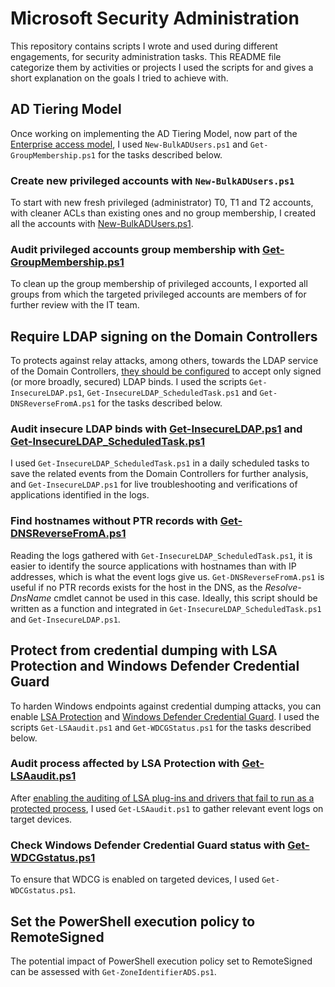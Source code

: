 # Microsoft Security Administration
This repository contains scripts I wrote and used during different engagements, for security administration tasks. This README file categorize them by activities or projects I used the scripts for and gives a short explanation on the goals I tried to achieve with. 

## AD Tiering Model
Once working on implementing the AD Tiering Model, now part of the [Enterprise access model](https://learn.microsoft.com/en-us/security/privileged-access-workstations/privileged-access-access-model), I used `New-BulkADUsers.ps1` and `Get-GroupMembership.ps1` for the tasks described below.

### Create new privileged accounts with `New-BulkADUsers.ps1`
To start with new fresh privileged (administrator) T0, T1 and T2 accounts, with cleaner ACLs than existing ones and no group membership, I created all the accounts with [New-BulkADUsers.ps1](https://github.com/k0pht/Microsoft-SecurityAdministration/blob/main/New-BulkADUsers/New-BulkADUsers.ps1).

### Audit privileged accounts group membership with [Get-GroupMembership.ps1](https://github.com/k0pht/Microsoft-SecurityAdministration/blob/main/Get-GroupMembership.ps1)
To clean up the group membership of privileged accounts, I exported all groups from which the targeted privileged accounts are members of for further review with the IT team.


## Require LDAP signing on the Domain Controllers
To protects against relay attacks, among others, towards the LDAP service of the Domain Controllers, [they should be configured](https://learn.microsoft.com/en-us/troubleshoot/windows-server/identity/enable-ldap-signing-in-windows-server) to accept only signed (or more broadly, secured) LDAP binds. I used the scripts `Get-InsecureLDAP.ps1`, `Get-InsecureLDAP_ScheduledTask.ps1` and `Get-DNSReverseFromA.ps1` for the tasks described below.

### Audit insecure LDAP binds with [Get-InsecureLDAP.ps1](https://github.com/k0pht/Microsoft-SecurityAdministration/blob/main/Get-InsecureLDAP.ps1) and [Get-InsecureLDAP_ScheduledTask.ps1](https://github.com/k0pht/Microsoft-SecurityAdministration/blob/main/Get-InsecureLDAP_ScheduledTask.ps1)
I used `Get-InsecureLDAP_ScheduledTask.ps1` in a daily scheduled tasks to save the related events from the Domain Controllers for further analysis, and `Get-InsecureLDAP.ps1` for live troubleshooting and verifications of applications identified in the logs.

### Find hostnames without PTR records with [Get-DNSReverseFromA.ps1](https://github.com/k0pht/Microsoft-SecurityAdministration/blob/main/Get-DNSReverseFromA.ps1)
Reading the logs gathered with `Get-InsecureLDAP_ScheduledTask.ps1`, it is easier to identify the source applications with hostnames than with IP addresses, which is what the event logs give us. `Get-DNSReverseFromA.ps1` is useful if no PTR records exists for the host in the DNS, as the *Resolve-DnsName* cmdlet cannot be used in this case.
Ideally, this script should be written as a function and integrated in `Get-InsecureLDAP_ScheduledTask.ps1` and `Get-InsecureLDAP.ps1`.


## Protect from credential dumping with LSA Protection and Windows Defender Credential Guard
To harden Windows endpoints against credential dumping attacks, you can enable [LSA Protection](https://learn.microsoft.com/en-us/windows-server/security/credentials-protection-and-management/configuring-additional-lsa-protection) and [Windows Defender Credential Guard](https://learn.microsoft.com/en-us/windows/security/identity-protection/credential-guard/credential-guard-manage). I used the scripts `Get-LSAaudit.ps1` and `Get-WDCGStatus.ps1` for the tasks described below.

### Audit process affected by LSA Protection with [Get-LSAaudit.ps1](https://github.com/k0pht/Microsoft-SecurityAdministration/blob/main/Get-LSAaudit.ps1)
After [enabling the auditing of LSA plug-ins and drivers that fail to run as a protected process](https://learn.microsoft.com/en-us/windows-server/security/credentials-protection-and-management/configuring-additional-lsa-protection#auditing-to-identify-lsa-plug-ins-and-drivers-that-fail-to-run-as-a-protected-process), I used `Get-LSAaudit.ps1` to gather relevant event logs on target devices.

### Check Windows Defender Credential Guard status with [Get-WDCGstatus.ps1](https://github.com/k0pht/Microsoft-SecurityAdministration/blob/main/Get-WDCGstatus.ps1)
To ensure that WDCG is enabled on targeted devices, I used `Get-WDCGstatus.ps1`.


## Set the PowerShell execution policy to RemoteSigned
The potential impact of PowerShell execution policy set to RemoteSigned can be assessed with `Get-ZoneIdentifierADS.ps1`.